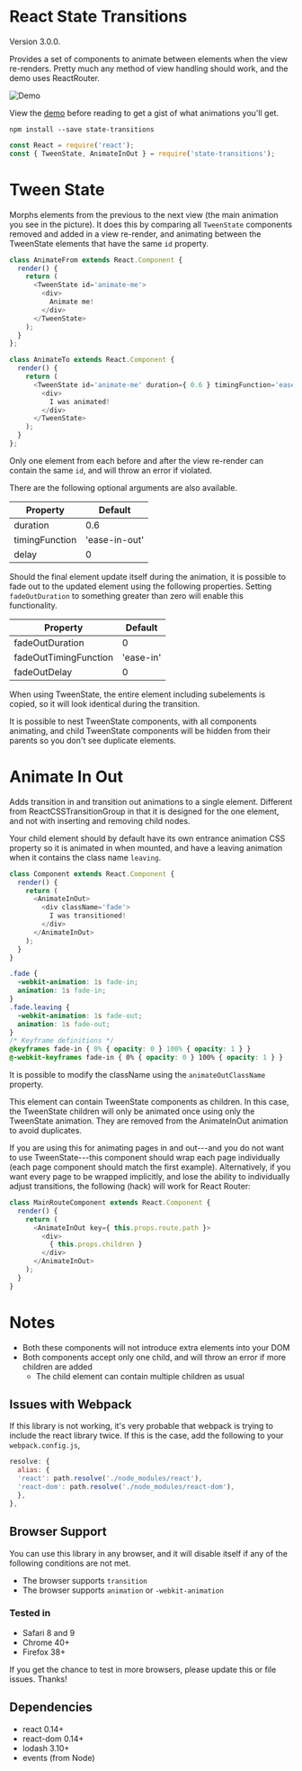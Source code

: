 # React State Transitions

Version 3.0.0.

Provides a set of components to animate between elements when the view re-renders. Pretty much any method of view handling should work, and the demo uses ReactRouter.

![Demo](http://jacobp100.github.io/state-transitions/TweenState.gif)

View the [demo](http://jacobp100.github.io/state-transitions/) before reading to get a gist of what animations you'll get.

```
npm install --save state-transitions
```

```js
const React = require('react');
const { TweenState, AnimateInOut } = require('state-transitions');
```

# Tween State

Morphs elements from the previous to the next view (the main animation you see in the picture). It does this by comparing all `TweenState` components removed and added in a view re-render, and animating between the TweenState elements that have the same `id` property.

```js
class AnimateFrom extends React.Component {
  render() {
    return (
      <TweenState id='animate-me'>
        <div>
          Animate me!
        </div>
      </TweenState>
    );
  }
};

class AnimateTo extends React.Component {
  render() {
    return (
      <TweenState id='animate-me' duration={ 0.6 } timingFunction='ease-in-out' delay={ 0 }>
        <div>
          I was animated!
        </div>
      </TweenState>
    );
  }
};
```

Only one element from each before and after the view re-render can contain the same `id`, and will throw an error if violated.

There are the following optional arguments are also available.

| Property       | Default       |
|----------------|---------------|
| duration       | 0.6           |
| timingFunction | 'ease-in-out' |
| delay          | 0             |

Should the final element update itself during the animation, it is possible to fade out to the updated element using the following properties. Setting `fadeOutDuration` to something greater than zero will enable this functionality.

| Property              | Default   |
|-----------------------|-----------|
| fadeOutDuration       | 0         |
| fadeOutTimingFunction | 'ease-in' |
| fadeOutDelay          | 0         |

When using TweenState, the entire element including subelements is copied, so it will look identical during the transition.

It is possible to nest TweenState components, with all components animating, and child TweenState components will be hidden from their parents so you don't see duplicate elements.

# Animate In Out

Adds transition in and transition out animations to a single element. Different from ReactCSSTransitionGroup in that it is designed for the one element, and not with inserting and removing child nodes.

Your child element should by default have its own entrance animation CSS property so it is animated in when mounted, and have a leaving animation when it contains the class name `leaving`.

```js
class Component extends React.Component {
  render() {
    return (
      <AnimateInOut>
        <div className='fade'>
          I was transitioned!
        </div>
      </AnimateInOut>
    );
  }
}
```

```css
.fade {
  -webkit-animation: 1s fade-in;
  animation: 1s fade-in;
}
.fade.leaving {
  -webkit-animation: 1s fade-out;
  animation: 1s fade-out;
}
/* Keyframe definitions */
@keyframes fade-in { 0% { opacity: 0 } 100% { opacity: 1 } }
@-webkit-keyframes fade-in { 0% { opacity: 0 } 100% { opacity: 1 } }
```

It is possible to modify the className using the `animateOutClassName` property.

This element can contain TweenState components as children. In this case, the TweenState children will only be animated once using only the TweenState animation. They are removed from the AnimateInOut animation to avoid duplicates.

If you are using this for animating pages in and out---and you do not want to use TweenState---this component should wrap each page individually (each page component should match the first example). Alternatively, if you want every page to be wrapped implicitly, and lose the ability to individually adjust transitions, the following (hack) will work for React Router:

```js
class MainRouteComponent extends React.Component {
  render() {
    return (
      <AnimateInOut key={ this.props.route.path }>
        <div>
          { this.props.children }
        </div>
      </AnimateInOut>
    );
  }
}
```

# Notes

* Both these components will not introduce extra elements into your DOM
* Both components accept only one child, and will throw an error if more children are added
  * The child element can contain multiple children as usual

## Issues with Webpack

If this library is not working, it's very probable that webpack is trying to include the react library twice. If this is the case, add the following to your `webpack.config.js`,

```js
resolve: {
  alias: {
  'react': path.resolve('./node_modules/react'),
  'react-dom': path.resolve('./node_modules/react-dom'),
  },
},
```

## Browser Support

You can use this library in any browser, and it will disable itself if any of the following conditions are not met.

* The browser supports `transition`
* The browser supports `animation` or `-webkit-animation`

### Tested in

* Safari 8 and 9
* Chrome 40+
* Firefox 38+

If you get the chance to test in more browsers, please update this or file issues. Thanks!

## Dependencies

* react 0.14+
* react-dom 0.14+
* lodash 3.10+
* events (from Node)

